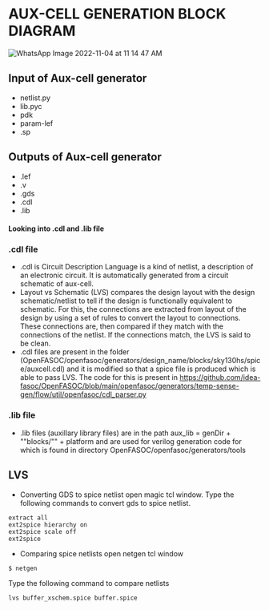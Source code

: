 # AUX-CELL GENERATION BLOCK DIAGRAM

![WhatsApp Image 2022-11-04 at 11 14 47 AM](https://user-images.githubusercontent.com/62790565/199909816-7cfae85b-13d7-4abd-b9a3-9ea817d215b3.jpeg)

## Input of Aux-cell generator
- netlist.py
- lib.pyc
- pdk
- param-lef
- <design>.sp
  
## Outputs of Aux-cell generator
- .lef
- .v
- .gds
- .cdl
- .lib
  
#### Looking into .cdl and .lib file
### .cdl file
- .cdl is Circuit Description Language is a kind of netlist, a description of an electronic circuit. It is automatically generated from a circuit schematic of aux-cell.
- Layout vs Schematic (LVS) compares the design layout with the design schematic/netlist to tell if the design is functionally equivalent to schematic. For this, the connections are extracted from layout of the design by using a set of rules to convert the layout to connections. These connections are, then compared if they match with the connections of the netlist. If the connections match, the LVS is said to be clean. 
- .cdl files are present in the folder (OpenFASOC/openfasoc/generators/design_name/blocks/sky130hs/spice/auxcell.cdl)  and it is modified so that a spice file is produced which is able to pass LVS. The code for this is present in https://github.com/idea-fasoc/OpenFASOC/blob/main/openfasoc/generators/temp-sense-gen/flow/util/openfasoc/cdl_parser.py 
  
 ### .lib file
- .lib files (auxillary library files) are in the path  aux_lib = genDir + ""blocks/"" + platform and are used for verilog generation code for which is found in directory OpenFASOC/openfasoc/generators/tools 

 ## LVS
 - Converting GDS to spice netlist
  open magic tcl window. Type the following commands to convert gds to spice netlist.
  ```
  extract all
  ext2spice hierarchy on
  ext2spice scale off
  ext2spice
  ```
  - Comparing spice netlists
  open netgen tcl window
  ```
  $ netgen
  ```
  Type the following command to compare netlists
  ```
  lvs buffer_xschem.spice buffer.spice
  ```
  
